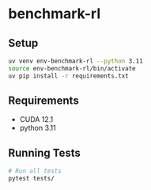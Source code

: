 # benchmark-rl

## Setup
```bash
uv venv env-benchmark-rl --python 3.11
source env-benchmark-rl/bin/activate
uv pip install -r requirements.txt
```

## Requirements
- CUDA 12.1
- python 3.11

## Running Tests
```bash
# Run all tests
pytest tests/

```





